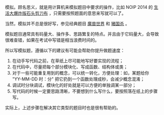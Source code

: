 模拟。顾名思义，就是用计算机来模拟题目中要求的操作，比如 NOIP 2014 的 [生活大爆炸版石头剪刀布](https://loj.ac/problem/2498) ，只需要按照题面的意思来写就可以了。

当然，模拟并不总是很好写，参见经典题目 [魔兽世界](http://bailian.openjudge.cn/practice/3750/) 和 [猪国杀](https://www.lydsy.com/JudgeOnline/problem.php?id=1972) 。

模拟题目通常具有码量大、操作多、思路繁复的特点。并且由于它码量大，会导致很难查错，如果在考试中写错是相当浪费时间的。

所以写模拟题，遵循以下的建议有可能会帮助你提升做题速度：

1.  在动手写代码之前，在草纸上尽可能地写好要实现的流程；
2.  在代码中，尽量把每个部分模块化、写成函数、结构体或类；
3.  对于一些可能重复用到的概念，可以统一转化，方便处理：如，某题给你 "YY-MM-DD 时：分" 把它扔到一个函数处理成秒，会减少概念混淆；
4.  调试时分块调试，模块化的好处就是可以方便的单独调某一部分；
5.  写代码的时候一定要思路清晰，不要想到什么写什么，要按照落在纸上的步骤写。

实际上，上述步骤在解决其它类型的题目时也是很有帮助的。
